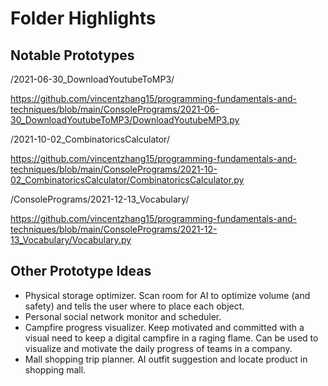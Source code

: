# Folder Highlights

## Notable Prototypes

/2021-06-30_DownloadYoutubeToMP3/

https://github.com/vincentzhang15/programming-fundamentals-and-techniques/blob/main/ConsolePrograms/2021-06-30_DownloadYoutubeToMP3/DownloadYoutubeMP3.py


/2021-10-02_CombinatoricsCalculator/

https://github.com/vincentzhang15/programming-fundamentals-and-techniques/blob/main/ConsolePrograms/2021-10-02_CombinatoricsCalculator/CombinatoricsCalculator.py


/ConsolePrograms/2021-12-13_Vocabulary/

https://github.com/vincentzhang15/programming-fundamentals-and-techniques/blob/main/ConsolePrograms/2021-12-13_Vocabulary/Vocabulary.py


## Other Prototype Ideas

- Physical storage optimizer. Scan room for AI to optimize volume (and safety) and tells the user where to place each object.
- Personal social network monitor and scheduler.
- Campfire progress visualizer. Keep motivated and committed with a visual need to keep a digital campfire in a raging flame. Can be used to visualize and motivate the daily progress of teams in a company.
- Mall shopping trip planner. AI outfit suggestion and locate product in shopping mall.
